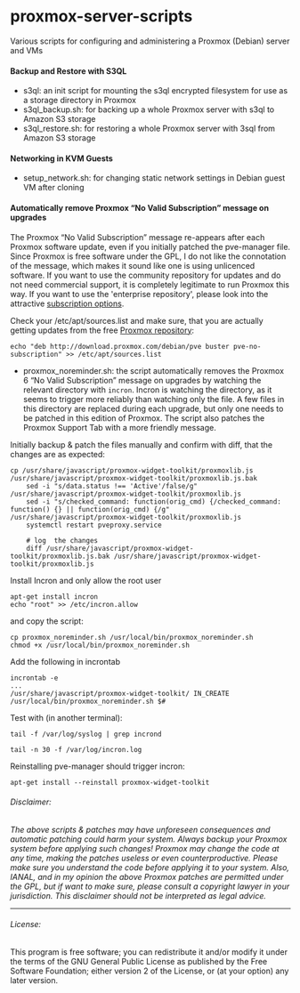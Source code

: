# proxmox-server-scripts

Various scripts for configuring and administering a Proxmox (Debian) server and VMs

#### Backup and Restore with S3QL

- s3ql: an init script for mounting the s3ql encrypted filesystem for use as a storage directory in Proxmox
- s3ql_backup.sh: for backing up a whole Proxmox server with s3ql to Amazon S3 storage
- s3ql_restore.sh: for restoring a whole Proxmox server with 3sql from Amazon S3 storage

#### Networking in KVM Guests

- setup_network.sh: for changing static network settings in Debian guest VM after cloning

#### Automatically remove Proxmox “No Valid Subscription” message on upgrades

The Proxmox “No Valid Subscription” message re-appears after each Proxmox software update, even if you initially patched the pve-manager file. Since Proxmox is free software under the GPL, I do not like the connotation of the message, which makes it sound like one is using unlicenced software. If you want to use the community repository for updates and do not need commercial support, it is completely legitimate to run Proxmox this way. If you want to use the 'enterprise repository', please look into the attractive [subscription options](https://www.proxmox.com/en/proxmox-ve/pricing).

Check your /etc/apt/sources.list and make sure, that you are actually getting updates from the free [Proxmox repository](https://pve.proxmox.com/wiki/Package_repositories):

```
echo "deb http://download.proxmox.com/debian/pve buster pve-no-subscription" >> /etc/apt/sources.list
```

- proxmox_noreminder.sh: the script automatically removes the Proxmox 6 “No Valid Subscription” message on upgrades by watching the relevant directory with `incron`. Incron is watching the directory, as it seems to trigger more reliably than watching only the file. A few files in this directory are replaced during each upgrade, but only one needs to be patched in this edition of Proxmox. The script also patches the Proxmox Support Tab with a more friendly message.

Initially backup & patch the files manually and confirm with diff, that the changes are as expected:

```
cp /usr/share/javascript/proxmox-widget-toolkit/proxmoxlib.js /usr/share/javascript/proxmox-widget-toolkit/proxmoxlib.js.bak
    sed -i "s/data.status !== 'Active'/false/g" /usr/share/javascript/proxmox-widget-toolkit/proxmoxlib.js
    sed -i "s/checked_command: function(orig_cmd) {/checked_command: function() {} || function(orig_cmd) {/g" /usr/share/javascript/proxmox-widget-toolkit/proxmoxlib.js
    systemctl restart pveproxy.service

    # log  the changes
    diff /usr/share/javascript/proxmox-widget-toolkit/proxmoxlib.js.bak /usr/share/javascript/proxmox-widget-toolkit/proxmoxlib.js
```

Install Incron and only allow the root user

```
apt-get install incron
echo "root" >> /etc/incron.allow
```

and copy the script:

```
cp proxmox_noreminder.sh /usr/local/bin/proxmox_noreminder.sh
chmod +x /usr/local/bin/proxmox_noreminder.sh
```

Add the following in incrontab

```
incrontab -e
...
/usr/share/javascript/proxmox-widget-toolkit/ IN_CREATE /usr/local/bin/proxmox_noreminder.sh $#
```

Test with (in another terminal):

```
tail -f /var/log/syslog | grep incrond

tail -n 30 -f /var/log/incron.log
```

Reinstalling pve-manager should trigger incron:

```
apt-get install --reinstall proxmox-widget-toolkit
```

###### Disclaimer:

_The above scripts & patches may have unforeseen consequences and automatic patching could harm your system. Always backup your Proxmox system before applying such changes! Proxmox may change the code at any time, making the patches useless or even counterproductive. Please make sure you understand the code before applying it to your system. Also, IANAL, and in my opinion the above Proxmox patches are permitted under the GPL, but if want to make sure, please consult a copyright lawyer in your jurisdiction. This disclaimer should not be interpreted as legal advice._

---

###### License:

This program is free software; you can redistribute it and/or modify it under the terms of the GNU General Public License as published by the Free Software Foundation; either version 2 of the License, or (at your option) any later version.
